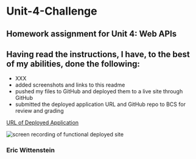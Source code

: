 # Unit-4-Challenge
## Homework assignment for Unit 4: Web APIs

## Having read the instructions, I have, to the best of my abilities, done the following:

- XXX
- added screenshots and links to this readme
- pushed my files to GitHub and deployed them to a live site through GitHub
- submitted the deployed application URL and GitHub repo to BCS for review and grading

[URL of Deployed Application](https://ericwittenstein.github.io/Unit-4-Challenge/)

![screen recording of functional deployed site]()

<!-- EHW SIGNET
---------
    |
  -----
    |
---------
 -->

### Eric Wittenstein